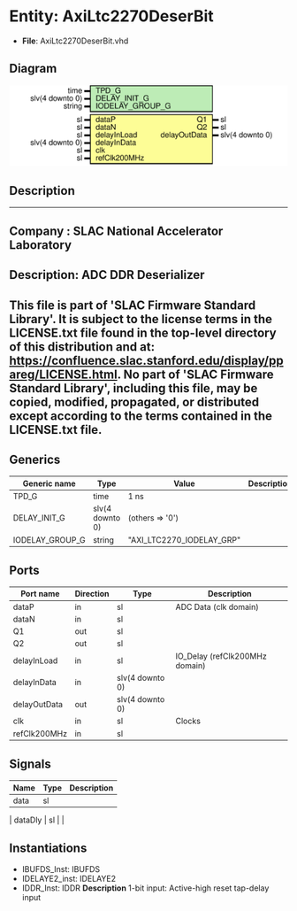 # Entity: AxiLtc2270DeserBit

- **File**: AxiLtc2270DeserBit.vhd
## Diagram

![Diagram](AxiLtc2270DeserBit.svg "Diagram")
## Description

-----------------------------------------------------------------------------
 Company    : SLAC National Accelerator Laboratory
-----------------------------------------------------------------------------
 Description: ADC DDR Deserializer
-----------------------------------------------------------------------------
 This file is part of 'SLAC Firmware Standard Library'.
 It is subject to the license terms in the LICENSE.txt file found in the
 top-level directory of this distribution and at:
    https://confluence.slac.stanford.edu/display/ppareg/LICENSE.html.
 No part of 'SLAC Firmware Standard Library', including this file,
 may be copied, modified, propagated, or distributed except according to
 the terms contained in the LICENSE.txt file.
-----------------------------------------------------------------------------
## Generics

| Generic name    | Type            | Value                     | Description |
| --------------- | --------------- | ------------------------- | ----------- |
| TPD_G           | time            | 1 ns                      |             |
| DELAY_INIT_G    | slv(4 downto 0) | (others => '0')           |             |
| IODELAY_GROUP_G | string          | "AXI_LTC2270_IODELAY_GRP" |             |
## Ports

| Port name    | Direction | Type            | Description                    |
| ------------ | --------- | --------------- | ------------------------------ |
| dataP        | in        | sl              | ADC Data (clk domain)          |
| dataN        | in        | sl              |                                |
| Q1           | out       | sl              |                                |
| Q2           | out       | sl              |                                |
| delayInLoad  | in        | sl              | IO_Delay (refClk200MHz domain) |
| delayInData  | in        | slv(4 downto 0) |                                |
| delayOutData | out       | slv(4 downto 0) |                                |
| clk          | in        | sl              | Clocks                         |
| refClk200MHz | in        | sl              |                                |
## Signals

| Name           | Type | Description |
| -------------- | ---- | ----------- |
| data           | sl   |             |
| 
      dataDly | sl   |             |
## Instantiations

- IBUFDS_Inst: IBUFDS
- IDELAYE2_inst: IDELAYE2
- IDDR_Inst: IDDR
**Description**
 1-bit input: Active-high reset tap-delay input

